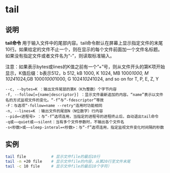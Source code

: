 # **tail**

## 说明

**tail命令** 用于输入文件中的尾部内容。tail命令默认在屏幕上显示指定文件的末尾10行。如果给定的文件不止一个，则在显示的每个文件前面加一个文件名标题。如果没有指定文件或者文件名为“-”，则读取标准输入。

注意：如果表示bytes或lines的K值之前有一个”+”号，则从文件开头的第K项开始显示，K值后缀：b表示512，b 512, kB 1000, K 1024, MB 1000*1000, M 1024*1024,GB 1000*1000*1000, G 1024*1024*1024, and so on for T, P, E, Z, Y



```info
--c, --bytes=K ：输出文件尾部的第K（K为整数）个字节内容
-f, --follow[={name|descriptor}] ：显示文件最新追加的内容。“name”表示以文件名的方式监视文件的变化。“-f”与“-fdescriptor”等效
-F：与选项“-follow=name --retry"连用时功能相同
-n, --lines=K ：输出文件的尾部N（N位数字）行内容
--pid=<进程号> ：与“-f”选项连用，当指定的进程号的进程终止后，自动退出tail命令
-q或——quiet或——silent：当有多个文件参数时，不输出各个文件名
-s<秒数>或——sleep-interal=<秒数>：与“-f”选项连用，指定监视文件变化时间隔的秒数
```

## 实例

```sh
tail file           # 显示文件file的最后10行
tail -n +20 file    # 显示文件file的内容，从第20行至文件末尾
tail -c 10 file     # 显示文件file的最后10个字符）
```
